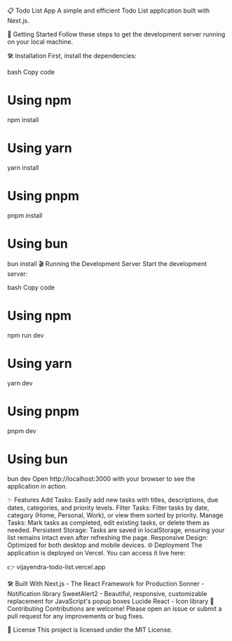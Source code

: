 📋 Todo List App
A simple and efficient Todo List application built with Next.js.

🚀 Getting Started
Follow these steps to get the development server running on your local machine.

🛠 Installation
First, install the dependencies:

bash
Copy code
# Using npm
npm install

# Using yarn
yarn install

# Using pnpm
pnpm install

# Using bun
bun install
🎬 Running the Development Server
Start the development server:

bash
Copy code
# Using npm
npm run dev

# Using yarn
yarn dev

# Using pnpm
pnpm dev

# Using bun
bun dev
Open http://localhost:3000 with your browser to see the application in action.

✨ Features
Add Tasks: Easily add new tasks with titles, descriptions, due dates, categories, and priority levels.
Filter Tasks: Filter tasks by date, category (Home, Personal, Work), or view them sorted by priority.
Manage Tasks: Mark tasks as completed, edit existing tasks, or delete them as needed.
Persistent Storage: Tasks are saved in localStorage, ensuring your list remains intact even after refreshing the page.
Responsive Design: Optimized for both desktop and mobile devices.
🌐 Deployment
The application is deployed on Vercel. You can access it live here:

👉 vijayendra-todo-list.vercel.app

🛠️ Built With
Next.js - The React Framework for Production
Sonner - Notification library
SweetAlert2 - Beautiful, responsive, customizable replacement for JavaScript's popup boxes
Lucide React - Icon library
🤝 Contributing
Contributions are welcome! Please open an issue or submit a pull request for any improvements or bug fixes.

📄 License
This project is licensed under the MIT License.
